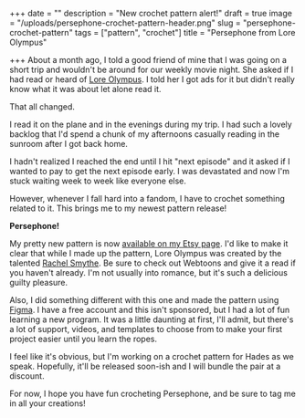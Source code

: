 +++
date = ""
description = "New crochet pattern alert!"
draft = true
image = "/uploads/persephone-crochet-pattern-header.png"
slug = "persephone-crochet-pattern"
tags = ["pattern", "crochet"]
title = "Persephone from Lore Olympus"

+++
About a month ago, I told a good friend of mine that I was going on a short trip and wouldn't be around for our weekly movie night. She asked if I had read or heard of [Lore Olympus](https://www.webtoons.com/en/romance/lore-olympus/list?title_no=1320&page=1). I told her I got ads for it but didn't really know what it was about let alone read it.

That all changed.

I read it on the plane and in the evenings during my trip. I had such a lovely backlog that I'd spend a chunk of my afternoons casually reading in the sunroom after I got back home.

I hadn't realized I reached the end until I hit "next episode" and it asked if I wanted to pay to get the next episode early. I was devastated and now I'm stuck waiting week to week like everyone else.

However, whenever I fall hard into a fandom, I have to crochet something related to it. This brings me to my newest pattern release!

**Persephone!**

My pretty new pattern is now [available on my Etsy page](https://www.etsy.com/listing/1230827966/persephone-the-goddess-of-spring-crochet?click_key=e9e831fa95c2e4417b661caf2a5894db47da2fdd%3A1230827966&click_sum=bf12bd3a&ref=shop_home_feat_4). I'd like to make it clear that while I made up the pattern, Lore Olympus was created by the talented [Rachel Smythe](). Be sure to check out Webtoons and give it a read if you haven't already. I'm not usually into romance, but it's such a delicious guilty pleasure.

Also, I did something different with this one and made the pattern using [Figma](). I have a free account and this isn't sponsored, but I had a lot of fun learning a new program. It was a little daunting at first, I'll admit, but there's a lot of support, videos, and templates to choose from to make your first project easier until you learn the ropes.

I feel like it's obvious, but I'm working on a crochet pattern for Hades as we speak. Hopefully, it'll be released soon-ish and I will bundle the pair at a discount.

For now, I hope you have fun crocheting Persephone, and be sure to tag me in all your creations!